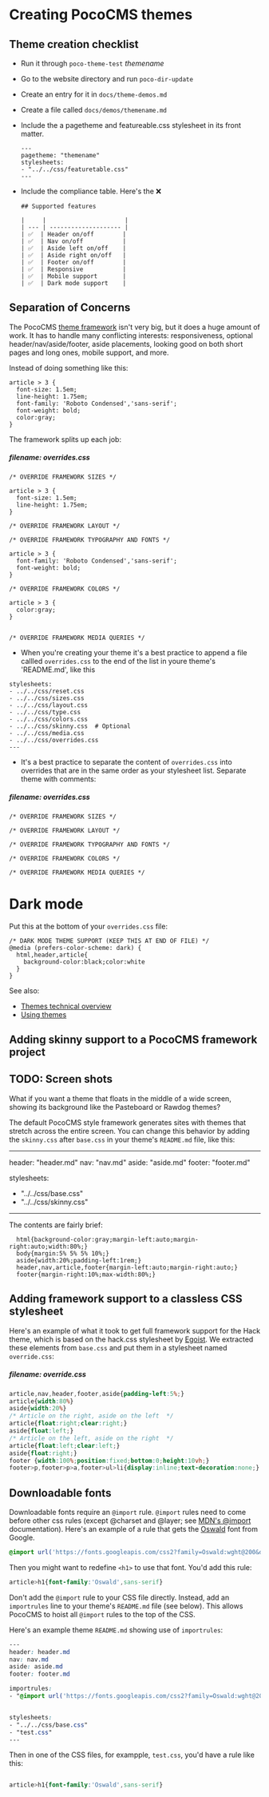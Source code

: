 # Creating PocoCMS themes

## Theme creation checklist
* Run it through `poco-theme-test` *themename*
* Go to the website directory and run `poco-dir-update`
* Create an entry for it in `docs/theme-demos.md`
* Create a file called `docs/demos/themename.md`

* Include the a pagetheme and featureable.css stylesheet in its front matter.

      ---
      pagetheme: "themename"
      stylesheets:
      - "../../css/featuretable.css"
      ---

* Include the compliance table. Here's the ❌ 

      ## Supported features

      |     |                      |
      | --- | -------------------- |
      | ✅  | Header on/off        |
      | ✅  | Nav on/off           |
      | ✅  | Aside left on/off    |
      | ✅  | Aside right on/off   |
      | ✅  | Footer on/off        |
      | ✅  | Responsive           |
      | ✅  | Mobile support       |
      | ✅  | Dark mode support    |
 
## Separation of Concerns

The PocoCMS [theme framework](theme-framework.html) isn't very big,
but it does a huge amount of work. It has to handle many conflicting
interests: responsiveness, optional header/nav/aside/footer,
aside placements, looking good on both short pages and long ones,
mobile support, and more.

Instead of doing something like this:

```
article > 3 {
  font-size: 1.5em;
  line-height: 1.75em;
  font-family: 'Roboto Condensed','sans-serif';
  font-weight: bold;
  color:gray;
}
```

The framework splits up each job:

##### filename: **overrides.css**

```
/* OVERRIDE FRAMEWORK SIZES */

article > 3 {
  font-size: 1.5em;
  line-height: 1.75em;
}

/* OVERRIDE FRAMEWORK LAYOUT */

/* OVERRIDE FRAMEWORK TYPOGRAPHY AND FONTS */

article > 3 {
  font-family: 'Roboto Condensed','sans-serif';
  font-weight: bold;
}

/* OVERRIDE FRAMEWORK COLORS */

article > 3 {
  color:gray;
}


/* OVERRIDE FRAMEWORK MEDIA QUERIES */

```



* When you're creating your theme it's a best practice to append 
a file callled `overrides.css` to the end of the list in 
youre theme's 'README.md', like this


```
stylesheets:
- ../../css/reset.css
- ../../css/sizes.css
- ../../css/layout.css
- ../../css/type.css
- ../../css/colors.css
- ../../css/skinny.css  # Optional
- ../../css/media.css
- ../../css/overrides.css
---
```

* It's a best practice to separate the content of `overrides.css`
into overrides that are in the same order as your stylesheet list.
Separate theme with comments:

##### filename: **overrides.css**

```
/* OVERRIDE FRAMEWORK SIZES */

/* OVERRIDE FRAMEWORK LAYOUT */

/* OVERRIDE FRAMEWORK TYPOGRAPHY AND FONTS */

/* OVERRIDE FRAMEWORK COLORS */

/* OVERRIDE FRAMEWORK MEDIA QUERIES */

```

# Dark mode

Put this at the bottom of your `overrides.css` file:

```
/* DARK MODE THEME SUPPORT (KEEP THIS AT END OF FILE) */
@media (prefers-color-scheme: dark) {
  html,header,article{
    background-color:black;color:white
  }
}
```




See also:  
* [Themes technical overview](themes-overview.html)
* [Using themes](themes-using.html)

## Adding skinny support to a PocoCMS framework project

## TODO: Screen shots
What if you want a theme that floats in the middle of a wide screen,
showing its background like the Pasteboard or Rawdog themes?

The default PocoCMS style framework generates sites with themes that stretch
across the entire screen. You can change this behavior by
adding the `skinny.css` after `base.css` in your theme's `README.md`
file, like this:

---
header: "header.md"
nav: "nav.md"
aside: "aside.md"
footer: "footer.md"

stylesheets:
- "../../css/base.css"
- "../../css/skinny.css"
---

The contents are fairly brief:


      html{background-color:gray;margin-left:auto;margin-right:auto;width:80%;}
      body{margin:5% 5% 5% 10%;}
      aside{width:20%;padding-left:1rem;}
      header,nav,article,footer{margin-left:auto;margin-right:auto;}
      footer{margin-right:10%;max-width:80%;}

## Adding framework support to a classless CSS stylesheet

Here's an example of what it took to get full framework 
support for the Hack theme, which is
based on the hack.css stylesheet by [Egoist](https://github.com/egoist).
We extracted these elements from `base.css` and 
put them in a stylesheet named `override.css`:

##### filename: **override.css**

```css
article,nav,header,footer,aside{padding-left:5%;}
article{width:80%}
aside{width:20%}
/* Article on the right, aside on the left  */
article{float:right;clear:right;}
aside{float:left;}
/* Article on the left, aside on the right  */
article{float:left;clear:left;}
aside{float:right;}
footer {width:100%;position:fixed;bottom:0;height:10vh;}
footer>p,footer>p>a,footer>ul>li{display:inline;text-decoration:none;}
```

## Downloadable fonts

Downloadable fonts require an `@import` rule. `@import` rules need 
to come before other css rules (except @charset and @layer; see [MDN's @import](https://developer.mozilla.org/en-US/docs/Web/CSS/@import) documentation).
Here's an example of a rule that gets the [Oswald](https://fonts.google.com/specimen/Oswald?vfquery=oswald) font from Google.

```css
@import url('https://fonts.googleapis.com/css2?family=Oswald:wght@200&display=swap');
```

Then you might want to redefine `<h1>` to use that font. You'd add
this rule:

```css
article>h1{font-family:'Oswald',sans-serif}
```

Don't add the `@import` rule to your CSS file directly.
Instead, add an `importrules` line to your theme's `README.md` file (see below). This allows PocoCMS to hoist all `@import` rules to the top of the CSS.

Here's an example theme `README.md` showing use of `importrules`:

```css
---
header: header.md
nav: nav.md
aside: aside.md
footer: footer.md

importrules:
- "@import url('https://fonts.googleapis.com/css2?family=Oswald:wght@200&display=swap';"


stylesheets:
- "../../css/base.css"
- "test.css"
---
```

Then in one of the CSS files, for exampple, `test.css`, you'd have a rule like this:

```css

article>h1{font-family:'Oswald',sans-serif}

```

